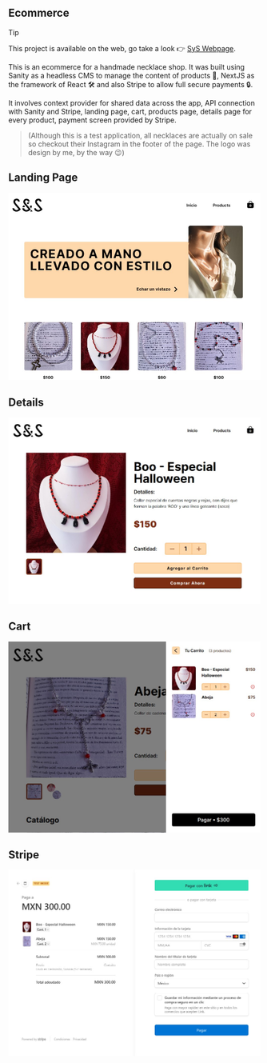 ## Ecommerce
> [!TIP]
> This project is available on the web, go take a look 👉 [SyS Webpage](https://sys-ecommerce.vercel.app/).

This is an ecommerce for a handmade necklace shop. It was built using Sanity as a headless CMS to manage the content of products 📂, NextJS as the framework of React 🛠 and also Stripe to allow full secure payments 🔒. 

It involves context provider for shared data across the app, API connection with Sanity and Stripe, landing page, cart, products page, details page for every product, payment screen provided by Stripe.

> (Although this is a test application, all necklaces are actually on sale so checkout their Instagram in the footer of the page. The logo was design by me, by the way 😉)



## Landing Page
![Preview Image](https://github.com/JonyDLCS/ecommerce/blob/master/preview.jpg?raw=true)
## Details
![Preview Details](https://github.com/JonyDLCS/ecommerce/blob/master/previewDetails.jpg?raw=true)
## Cart
![Preview Cart](https://github.com/JonyDLCS/ecommerce/blob/master/previewCart.jpg?raw=true)
## Stripe
![Preview Stripe](https://github.com/JonyDLCS/ecommerce/blob/master/stripe.jpg?raw=true)
